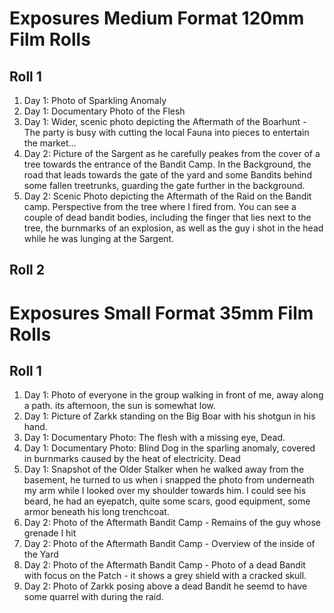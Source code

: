 # Exposures Medium Format 120mm Film Rolls
## Roll 1

1. Day 1: Photo of Sparkling Anomaly
2. Day 1: Documentary Photo of the Flesh
3. Day 1: Wider, scenic photo depicting the Aftermath of the Boarhunt - The party is busy with cutting the local Fauna into pieces to entertain the market...
4. Day 2: Picture of the Sargent as he carefully peakes from the cover of a tree towards the entrance of the Bandit Camp. In the Background, the road that leads towards the gate of the yard and some Bandits behind some fallen treetrunks, guarding the gate further in the background. 
5. Day 2: Scenic Photo depicting the Aftermath of the Raid on the Bandit camp. Perspective from the tree where I fired from. You can see a couple of dead bandit bodies, including the finger that lies next to the tree, the burnmarks of an explosion, as well as the guy i shot in the head while he was lunging at the Sargent.

## Roll 2


# Exposures Small Format 35mm Film Rolls
## Roll 1

1. Day 1: Photo of everyone in the group walking in front of me, away along a path. its afternoon, the sun is somewhat low.
2. Day 1: Picture of Zarkk standing on the Big Boar with his shotgun in his hand.
3. Day 1: Documentary Photo: The flesh with a missing eye, Dead.
4. Day 1: Documentary Photo: Blind Dog in the sparling anomaly, covered in burnmarks caused by the heat of electricity. Dead
5. Day 1: Snapshot of the Older Stalker when he walked away from the basement, he turned to us when i snapped the photo from underneath my arm while I looked over my shoulder towards him. I could see his beard, he had an eyepatch, quite some scars, good equipment, some armor beneath his long trenchcoat.  
6. Day 2: Photo of the Aftermath Bandit Camp - Remains of the guy whose grenade I hit 
7. Day 2: Photo of the Aftermath Bandit Camp - Overview of the inside of the Yard
8. Day 2: Photo of the Aftermath Bandit Camp - Photo of a dead Bandit with focus on the Patch - it shows a grey shield with a cracked skull.
9. Day 2: Photo of Zarkk posing above a dead Bandit he seemd to have some quarrel with during the raid.

